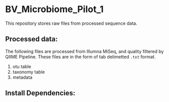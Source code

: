 # BV_Microbiome_Pilot_1
This repository stores raw files from processed sequence data.

## Processed data:
The following files are processed from Illumna MiSeq, and quality filtered by QIIME Pipeline. These files are in the form of tab delimetted ```.txt``` format.
1. otu table
2. taxonomy table
3. metadata

## Install Dependencies:
